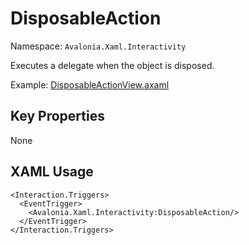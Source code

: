 # DisposableAction

Namespace: `Avalonia.Xaml.Interactivity`

Executes a delegate when the object is disposed.

Example: [DisposableActionView.axaml](samples/BehaviorsTestApplication/Views/Pages/DisposableActionView.axaml)

## Key Properties
None

## XAML Usage
```xaml
<Interaction.Triggers>
  <EventTrigger>
    <Avalonia.Xaml.Interactivity:DisposableAction/>
  </EventTrigger>
</Interaction.Triggers>
```
